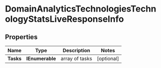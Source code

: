 # DomainAnalyticsTechnologiesTechnologyStatsLiveResponseInfo


## Properties

| Name | Type | Description | Notes |
|------------ | ------------- | ------------- | -------------|
**Tasks** | **IEnumerable<DomainAnalyticsTechnologiesTechnologyStatsLiveTaskInfo>** | array of tasks |[optional]|